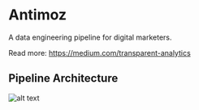 # Antimoz

A data engineering pipeline for digital marketers.

Read more: https://medium.com/transparent-analytics


## Pipeline Architecture

![alt text](https://github.com/antimoz-om/antimoz/raw/master/docs/Antimoz%20code%20structure%20-%20Page%201.png)
